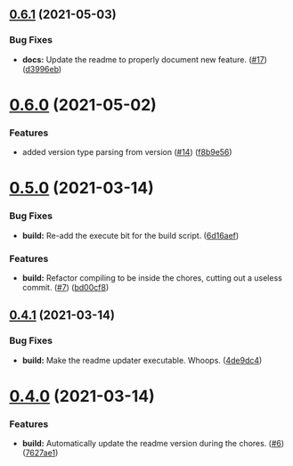 ## [0.6.1](https://github.com//JoshPiper/GModStore-Deployment/compare/v0.6.0...v0.6.1) (2021-05-03)


### Bug Fixes

* **docs:** Update the readme to properly document new feature. ([#17](https://github.com//JoshPiper/GModStore-Deployment/issues/17)) ([d3996eb](https://github.com//JoshPiper/GModStore-Deployment/commit/d3996ebe01565d7493b83c3f3c94fbe8f65c582e))



# [0.6.0](https://github.com//JoshPiper/GModStore-Deployment/compare/v0.5.0...v0.6.0) (2021-05-02)


### Features

* added version type parsing from version ([#14](https://github.com//JoshPiper/GModStore-Deployment/issues/14)) ([f8b9e56](https://github.com//JoshPiper/GModStore-Deployment/commit/f8b9e56b61358d86b7b84be63eef51f758230e91))



# [0.5.0](https://github.com//JoshPiper/GModStore-Deployment/compare/v0.4.1...v0.5.0) (2021-03-14)


### Bug Fixes

* **build:** Re-add the execute bit for the build script. ([6d16aef](https://github.com//JoshPiper/GModStore-Deployment/commit/6d16aef9fa40c4687dca014b37b5173b1f9acce4))


### Features

* **build:** Refactor compiling to be inside the chores, cutting out a useless commit. ([#7](https://github.com//JoshPiper/GModStore-Deployment/issues/7)) ([bd00cf8](https://github.com//JoshPiper/GModStore-Deployment/commit/bd00cf8bcc04f5a075755f4ee6c7fc5e0ccc2fac))



## [0.4.1](https://github.com//JoshPiper/GModStore-Deployment/compare/v0.4.0...v0.4.1) (2021-03-14)


### Bug Fixes

* **build:** Make the readme updater executable. Whoops. ([4de9dc4](https://github.com//JoshPiper/GModStore-Deployment/commit/4de9dc4589f194b757a09e1af2685af03929e56f))



# [0.4.0](https://github.com//JoshPiper/GModStore-Deployment/compare/v0.3.0...v0.4.0) (2021-03-14)


### Features

* **build:** Automatically update the readme version during the chores. ([#6](https://github.com//JoshPiper/GModStore-Deployment/issues/6)) ([7627ae1](https://github.com//JoshPiper/GModStore-Deployment/commit/7627ae18f5af346a03a99e550d4d75c86aafa396))



